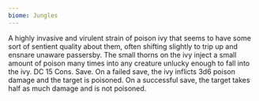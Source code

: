 ```yaml
---
biome: Jungles
---
```

A highly invasive and virulent strain of poison ivy that seems to have some sort of sentient quality about them, often shifting slightly to trip up and ensnare unaware passersby. The small thorns on the ivy inject a small amount of poison many times into any creature unlucky enough to fall into the ivy. DC 15 Cons. Save. On a failed save, the ivy inflicts 3d6 poison damage and the target is poisoned. On a successful save, the target takes half as much damage and is not poisoned. 

